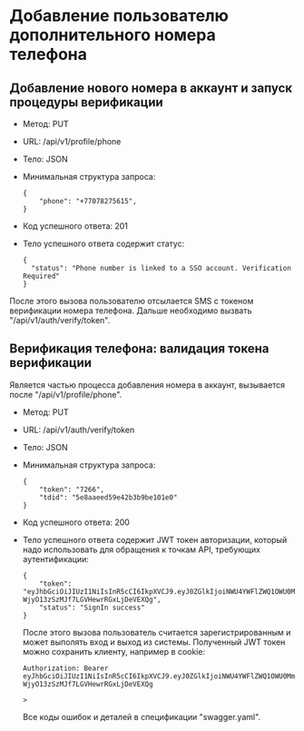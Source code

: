 # Добавление пользователю дополнительного номера телефона

## Добавление нового номера в аккаунт и запуск процедуры верификации

  * Метод: PUT
  * URL: /api/v1/profile/phone
  * Тело: JSON
  * Минимальная структура запроса:
  
        {
            "phone": "+77078275615",
        }
        
  * Код успешного ответа: 201
  * Тело успешного ответа содержит статус:
      
        {
          "status": "Phone number is linked to a SSO account. Verification Required"
        }
          
  После этого вызова пользователю отсылается SMS с токеном верификации номера телефона. Дальше необходимо вызвать "/api/v1/auth/verify/token".
  
## Верификация телефона: валидация токена верификации

Является частью процесса добавления номера в аккаунт, вызывается после "/api/v1/profile/phone".

  * Метод: PUT 
  * URL: /api/v1/auth/verify/token
  * Тело: JSON
  * Минимальная структура запроса:
  
        {
            "token": "7266",
            "tdid": "5e8aaeed59e42b3b9be101e0"
        }
                  
  * Код успешного ответа: 200
  * Тело успешного ответа содержит JWT токен авторизации, который надо использовать для обращения к точкам API, требующих аутентификации:
  
        {
            "token": "eyJhbGciOiJIUzI1NiIsInR5cCI6IkpXVCJ9.eyJ0ZGlkIjoiNWU4YWFlZWQ1OWU0MmIzYjliZTEwMWUwIiwiZXhwIjoxNTg2MTQ4ODgyfQ.nC92BAooHu-WjyO13zSzMJf7LGVHewrRGxLjDeVEXQg",
            "status": "SignIn success"
        }
  
    После этого вызова пользователь считается зарегистрированным и может выполять вход и выход из системы. Полученный JWT токен можно сохранить клиенту, например в cookie:
    
        Authorization: Bearer eyJhbGciOiJIUzI1NiIsInR5cCI6IkpXVCJ9.eyJ0ZGlkIjoiNWU4YWFlZWQ1OWU0MmIzYjliZTEwMWUwIiwiZXhwIjoxNTg2MTQ4ODgyfQ.nC92BAooHu-WjyO13zSzMJf7LGVHewrRGxLjDeVEXQg
                                                                                                                                                                                                                                                                                                                                                                                                                                                                                                                                                                            >
    Все коды ошибок и деталей в спецификации "swagger.yaml".
